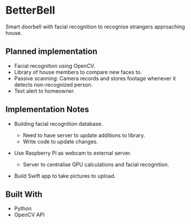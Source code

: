 # BetterBell

Smart doorbell with facial recognition to recognise strangers approaching house.

## Planned implementation

- Facial recognition using OpenCV.
- Library of house members to compare new faces to.
- Passive scanning: Camera records and stores footage whenever it detects non-recognized person.
- Text alert to homeowner.

## Implementation Notes

- Building facial recognition database.
  - Need to have server to update additions to library.
  - Write code to update changes.
  
- Use Raspberry Pi as webcam to external server.
  - Server to centralise GPU calculations and facial recognition.

- Build Swift app to take pictures to upload.

## Built With

- Python
- OpenCV API

